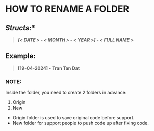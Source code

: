 # **HOW  TO RENAME A FOLDER**

## **Structs*:**
> **_[< DATE > - < MONTH > - < YEAR >] - < FULL NAME >_**

## **Example:**

> **[19-04-2024] - Tran Tan Dat**

### **NOTE:**

Inside the folder, you need to create 2 folders in advance:

1. Origin
2. New

+ Origin folder  is used to save original code before support.
+ New folder for support people to push code up after fixing code.
